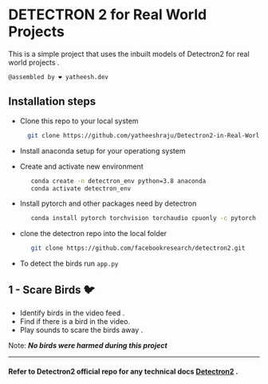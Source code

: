 # DETECTRON 2 for Real World Projects

 This is a simple project that uses the inbuilt models of Detectron2 for real world projects . 

``` @assembled by ❤️ yatheesh.dev ``` 

## Installation steps 

- Clone this repo to your local system 

   ```bash 
     git clone https://github.com/yatheeshraju/Detectron2-in-Real-World.git
  ```
- Install anaconda setup for your operationg system 
- Create and activate new environment 
  
  ```bash
     conda create -n detectron_env python=3.8 anaconda 
     conda activate detectron_env  
  ```
- Install pytorch and other packages need by detectron 
  ```bash 
     conda install pytorch torchvision torchaudio cpuonly -c pytorch
  ```
- clone the detectron repo into the local folder 
  
  ```bash 
     git clone https://github.com/facebookresearch/detectron2.git
  ```

- To detect the birds run ``app.py ``
  
## 1 - Scare Birds  🐦
- Identify birds in the video feed .
- Find if there is a bird in the video.
- Play sounds to scare the birds away .

Note: ***No birds were harmed during this project***





---
#### Refer to Detectron2 official repo for any technical docs [Detectron2]("https://github.com/facebookresearch/detectron2") . 

